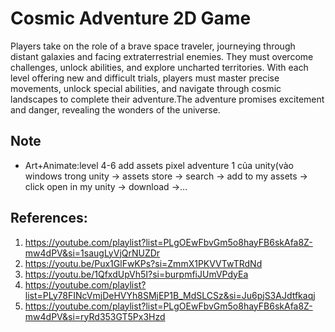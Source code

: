 # Cosmic Adventure 2D Game
 Players take on the role of a brave space traveler, journeying through distant galaxies and facing extraterrestrial enemies. They must overcome challenges, unlock abilities, and explore uncharted territories. With each level offering new and difficult trials, players must master precise movements, unlock special abilities, and navigate through cosmic landscapes to complete their adventure.The adventure promises excitement and danger, revealing the wonders of the universe.
## Note
- Art+Animate:level 4-6 add assets pixel adventure 1 của unity(vào windows trong unity -> assets store -> search -> add to my assets -> click open in my unity -> download ->...
## References:
1.  https://youtube.com/playlist?list=PLgOEwFbvGm5o8hayFB6skAfa8Z-mw4dPV&si=1saugLyVjQrNUZDr
2.  https://youtu.be/Pux1GlFwKPs?si=ZmmX1PKVVTwTRdNd
3.  https://youtu.be/1QfxdUpVh5I?si=burpmfiJUmVPdyEa
4.  https://youtube.com/playlist?list=PLy78FINcVmjDeHVYh8SMjEP1B_MdSLCSz&si=Ju6pjS3AJdtfkaqj
5.  https://youtube.com/playlist?list=PLgOEwFbvGm5o8hayFB6skAfa8Z-mw4dPV&si=ryRd353GT5Px3Hzd
